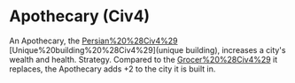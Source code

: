 # Apothecary (Civ4)

An Apothecary, the [Persian%20%28Civ4%29](Persian) [Unique%20building%20%28Civ4%29](unique building), increases a city's wealth and health.
Strategy.
Compared to the [Grocer%20%28Civ4%29](Grocer) it replaces, the Apothecary adds +2 to the city it is built in.